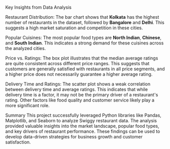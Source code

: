  Key Insights from Data Analysis

Restaurant Distribution: The bar chart shows that **Kolkata** has the highest number of restaurants in the dataset, followed by **Bangalore** and **Delhi**. This suggests a high market saturation and competition in these cities.


Popular Cuisines: The most popular food types are **North Indian**, **Chinese**, and **South Indian**. This indicates a strong demand for these cuisines across the analyzed cities.


Price vs. Ratings: The box plot illustrates that the median average ratings are quite consistent across different price ranges. This suggests that customers are generally satisfied with restaurants in all price segments, and a higher price does not necessarily guarantee a higher average rating.


Delivery Time and Ratings: The scatter plot shows a weak correlation between delivery time and average ratings. This indicates that while delivery time is a factor, it may not be the primary driver of a restaurant's rating. Other factors like food quality and customer service likely play a more significant role.

Summary
This project successfully leveraged Python libraries like Pandas, Matplotlib, and Seaborn to analyze Swiggy restaurant data. The analysis provided valuable insights into the market landscape, popular food types, and key drivers of restaurant performance. These findings can be used to develop data-driven strategies for business growth and customer satisfaction.

